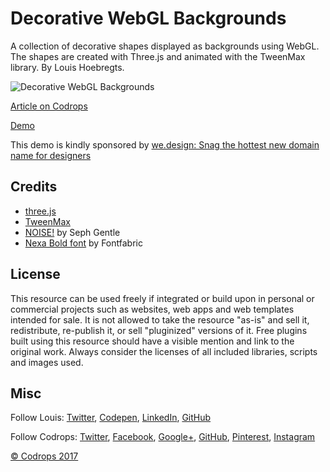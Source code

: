 # Decorative WebGL Backgrounds

A collection of decorative shapes displayed as backgrounds using WebGL. The shapes are created with Three.js and animated with the TweenMax library. By Louis Hoebregts.

![Decorative WebGL Backgrounds](https://tympanus.net/codrops/wp-content/uploads/2017/11/DecorativeWebGLBackgrounds_Featured.jpg)

[Article on Codrops](https://tympanus.net/codrops/?p=33168)

[Demo](http://tympanus.net/Development/DecorativeBackgrounds/)

This demo is kindly sponsored by [we.design: Snag the hottest new domain name for designers](http://go.thoughtleaders.io/TLDcodrops211117)

## Credits

- [three.js](https://threejs.org/)
- [TweenMax](https://greensock.com/tweenmax)
- [NOISE!](https://github.com/josephg/noisejs) by Seph Gentle
- [Nexa Bold font](https://www.fontspring.com/fonts/fontfabric/nexa/nexa-bold-free) by Fontfabric

## License
This resource can be used freely if integrated or build upon in personal or commercial projects such as websites, web apps and web templates intended for sale. It is not allowed to take the resource "as-is" and sell it, redistribute, re-publish it, or sell "pluginized" versions of it. Free plugins built using this resource should have a visible mention and link to the original work. Always consider the licenses of all included libraries, scripts and images used.

## Misc

Follow Louis: [Twitter](https://twitter.com/Mamboleoo), [Codepen](https://codepen.io/Mamboleoo/), [LinkedIn](https://www.linkedin.com/in/mamboleoo/), [GitHub](https://github.com/mamboleoo) 

Follow Codrops: [Twitter](http://www.twitter.com/codrops), [Facebook](http://www.facebook.com/codrops), [Google+](https://plus.google.com/101095823814290637419), [GitHub](https://github.com/codrops), [Pinterest](http://www.pinterest.com/codrops/), [Instagram](https://www.instagram.com/codropsss/)

[© Codrops 2017](http://www.codrops.com)





